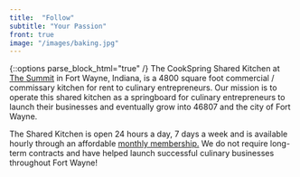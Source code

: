 ```yaml
---
title:  "Follow"
subtitle: "Your Passion"
front: true
image: "/images/baking.jpg"
---
```

{::options parse_block_html="true" /}
The CookSpring Shared Kitchen at [The Summit](http://thesummitfw.com) in Fort Wayne, Indiana, is a 4800 square foot commercial / commissary kitchen for rent to culinary entrepreneurs.  Our mission is to operate this shared kitchen as a springboard for culinary entrepreneurs to launch their businesses and eventually grow into 46807 and the city of Fort Wayne. 

The Shared Kitchen is open 24 hours a day, 7 days a week and is available hourly through an affordable [monthly membership.](#memberships) We do not require long-term contracts and have helped launch successful culinary businesses throughout Fort Wayne!
